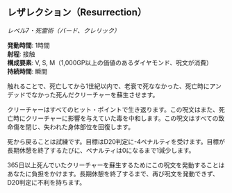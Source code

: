 ## レザレクション（Resurrection）
*レベル7・死霊術（バード、クレリック）*

**発動時間**: 1時間  
**射程**: 接触  
**構成要素**: V, S, M（1,000GP以上の価値のあるダイヤモンド、呪文が消費）  
**持続時間**: 瞬間

触れることで、死亡してから1世紀以内で、老衰で死ななかった、死亡時にアンデッドでなかった死んだクリーチャーを蘇生させます。

クリーチャーはすべてのヒット・ポイントで生き返ります。この呪文はまた、死亡時にクリーチャーに影響を与えていた毒を中和します。この呪文はすべての致命傷を閉じ、失われた身体部位を回復します。

死から戻ることは試練です。目標はD20判定に-4ペナルティを受けます。目標が長期休憩を終了するたびに、ペナルティは0になるまで1減少します。

365日以上死んでいたクリーチャーを蘇生するためにこの呪文を発動することはあなたに負担をかけます。長期休憩を終了するまで、再び呪文を発動できず、D20判定に不利を持ちます。